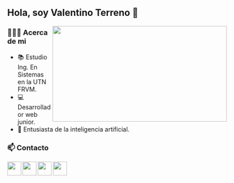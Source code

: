 ## Hola, soy Valentino Terreno 👋
<img src="https://user-images.githubusercontent.com/78498733/179569488-59fa5939-ee9b-4859-9883-aaf7a974cc08.png" align="right" width="400" height="220"/></a>
<h3> 👨🏻‍💻 Acerca de mi </h3>

- 📚 Estudio Ing. En Sistemas en la UTN FRVM. 
- 💻 Desarrollador web junior.
- 🌱 Entusiasta de la inteligencia artificial.


<h3> 📫 Contacto </h3>

<a href="https://www.linkedin.com/in/valentino-terreno-89372a232/">
         <img src="https://user-images.githubusercontent.com/78498733/179557451-199cd2fc-d58d-48e0-9ba7-9d2815318df0.png" align="left" width="32" height="32"/></a>

<a href="mailto:ninot2016@gmail.com">
           <img src="https://user-images.githubusercontent.com/78498733/179564282-212ca254-1ad7-45ed-bac7-6d6def965f91.png" align="left" width="32" height="32"/></a>

<a href="https://twitter.com/?lang=en">
         <img src="https://user-images.githubusercontent.com/78498733/179570010-c99e70b5-7be8-465c-88ef-bcbd706f64aa.png" align="left" width="32" height="32"/></a>
         
<a href="https://portf-vterreno.web.app/">
         <img src="https://user-images.githubusercontent.com/78498733/179561966-e2867d85-1180-4923-b4ef-8f67ee059bb6.png" align="left" width="32" height="32"/></a>






